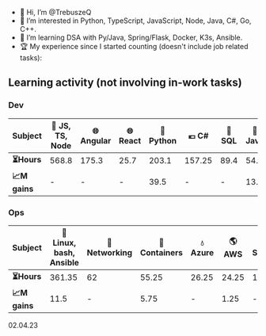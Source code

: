 - 👋 Hi, I’m @TrebuszeQ
- 👀 I’m interested in Python, TypeScript, JavaScript, Node, Java, C#, Go, C++.
- 🌱 I’m learning DSA with Py/Java, Spring/Flask, Docker, K3s, Ansible.
- 🏆 My experience since I started counting (doesn't include job related tasks):

<h2>Learning activity (not involving in-work tasks)</h2>
<h3>Dev</h3>
<table class="darkTable">
<thead>
  <tr>
    <th>Subject</th>
    <th>🌱 JS, TS, Node</th>
    <th>🌐 Angular</th>
    <th>🌐 React</th>
    <th>🐍 Python</th>
    <th>💶 C#</th>
    <th>📓 SQL</th>
    <th>🌋 Java</th>
    <th>:snowflake: C++</th>
    <th>🐹 Go</th>
  </tr>
</thead>
<tbody>
  <tr>
    <td><strong>⏳Hours</strong></td>
    <td>568.8</td> 
    <td>175.3</td>
    <td>25.7</td>
    <td>203.1</td>
    <td>157.25</td>
    <td>89.4</td>
    <td>54.5</td>
    <td>24.45</td>
    <td>15.9</td>
  </tr>
  <tr>
    <td><strong>📈M gains</strong></td>
    <td>-</td>
    <td>-</td>
    <td>-</td>
    <td>39.5</td>
    <td>-</td>
    <td>-</td>
    <td>13.5</td>
    <td>-</td>
    <td>-</td>
  </tr>
</tbody>
</table>
<h3>Ops</h3>
<table class="darkTable">
<thead>
  <tr>
    <th>Subject</th>
    <th>🐧 Linux, bash, Ansible</th>
    <th>🌉 Networking</th>
    <th>🐳 Containers</th>
    <th>💧 Azure</th>
    <th>🌎 AWS</th>
    <th>🚓 Sec</th>
</thead>
<tbody>
  <tr>
    <td><strong>⏳Hours </strong></td>
    <td>361.35</td>
    <td>62</td>
    <td>55.25</td>
    <td>26.25</td>
    <td>24.25</td>
    <td>14</td>
  </tr>
  <tr>
    <td><strong>📈M gains </strong></td>
    <td>11.5</td>
    <td>-</td>
    <td>5.75</td>
    <td>-</td>
    <td>1.25</td>
    <td>-</td>
  </tr>
</tbody>
</table>
02.04.23

<!---
TrebuszeQ/TrebuszeQ is a ✨ special ✨ repository because its `README.md` (this file) appears on your GitHub profile.
You can click the Preview link to take a look at your changes.
- 💞️ I’m looking to collaborate on ...
- 📫 How to reach me ...
--->
